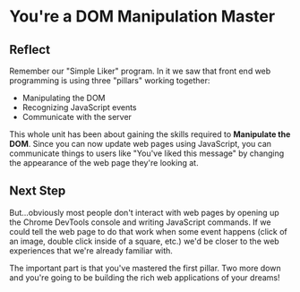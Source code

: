 # You're a DOM Manipulation Master

## Reflect

Remember our "Simple Liker" program. In it we saw that front end web
programming is using three "pillars" working together:

- Manipulating the DOM
- Recognizing JavaScript events
- Communicate with the server

This whole unit has been about gaining the skills required to **Manipulate the
DOM**. Since you can now update web pages using JavaScript, you can communicate
things to users like "You've liked this message" by changing the appearance of
the web page they're looking at.

## Next Step

But...obviously most people don't interact with web pages by opening up the
Chrome DevTools console and writing JavaScript commands. If we could tell the
web page to do that work when some event happens (click of an image, double
click inside of a square, etc.) we'd be closer to the web experiences that
we're already familiar with.

The important part is that you've mastered the first pillar. Two more down and
you're going to be building the rich web applications of your dreams!
